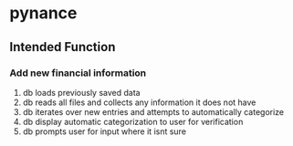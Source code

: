 # pynance


## Intended Function
### Add new financial information
1. db loads previously saved data
2. db reads all files and collects any information it does not have
3. db iterates over new entries and attempts to automatically categorize
4. db display automatic categorization to user for verification
5. db prompts user for input where it isnt sure

